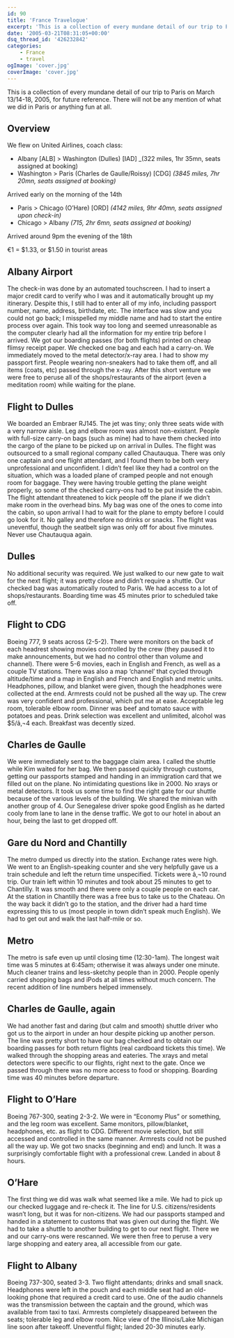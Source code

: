 ```yaml
---
id: 90
title: 'France Travelogue'
excerpt: 'This is a collection of every mundane detail of our trip to Paris on March 13-18, 2005, for future reference. There will not be any mention of what we did in Paris or anything fun at all.'
date: '2005-03-21T08:31:05+00:00'
dsq_thread_id: '426232842'
categories:
    - France
    - travel
ogImage: 'cover.jpg'
coverImage: 'cover.jpg'
---
```


This is a collection of every mundane detail of our trip to Paris on March 13/14-18, 2005, for future reference. There will not be any mention of what we did in Paris or anything fun at all.

## Overview

We flew on United Airlines, coach class:

* Albany [ALB] > Washington (Dulles) [IAD] _(322 miles, 1hr 35mn, seats assigned at booking)
* Washington > Paris (Charles de Gaulle/Roissy) [CDG] _(3845 miles, 7hr 20mn, seats assigned at booking)_

Arrived early on the morning of the 14th

* Paris > Chicago (O’Hare) [ORD] _(4142 miles, 9hr 40mn, seats assigned upon check-in)_
* Chicago > Albany _(715, 2hr 6mn, seats assigned at booking)_

Arrived around 9pm the evening of the 18th

€1 = $1.33, or $1.50 in tourist areas

## Albany Airport

The check-in was done by an automated touchscreen. I had to insert a major credit card to verify who I was and it automatically brought up my itinerary. Despite this, I still had to enter all of my info, including passport number, name, address, birthdate, etc. The interface was slow and you could not go back; I misspelled my middle name and had to start the entire process over again. This took way too long and seemed unreasonable as the computer clearly had all the information for my entire trip before I arrived. We got our boarding passes (for both flights) printed on cheap flimsy receipt paper. We checked one bag and each had a carry-on. We immediately moved to the metal detector/x-ray area. I had to show my passport first. People wearing non-sneakers had to take them off, and all items (coats, etc) passed through the x-ray. After this short venture we were free to peruse all of the shops/restaurants of the airport (even a meditation room) while waiting for the plane.

## Flight to Dulles

We boarded an Embraer RJ145. The jet was tiny; only three seats wide with a very narrow aisle. Leg and elbow room was almost non-existant. People with full-size carry-on bags (such as mine) had to have them checked into the cargo of the plane to be picked up on arrival in Dulles. The flight was outsourced to a small regional company called Chautauqua. There was only one captain and one flight attendant, and I found them to be both very unprofessional and unconfident. I didn’t feel like they had a control on the situation, which was a loaded plane of cramped people and not enough room for baggage. They were having trouble getting the plane weight properly, so some of the checked carry-ons had to be put inside the cabin. The flight attendant threatened to kick people off the plane if we didn’t make room in the overhead bins. My bag was one of the ones to come into the cabin, so upon arrival I had to wait for the plane to empty before I could go look for it. No galley and therefore no drinks or snacks. The flight was uneventful, though the seatbelt sign was only off for about five minutes. Never use Chautauqua again.

## Dulles

No additional security was required. We just walked to our new gate to wait for the next flight; it was pretty close and didn’t require a shuttle. Our checked bag was automatically routed to Paris. We had access to a lot of shops/restaurants. Boarding time was 45 minutes prior to scheduled take off.

## Flight to CDG

Boeing 777, 9 seats across (2-5-2). There were monitors on the back of each headrest showing movies controlled by the crew (they paused it to make announcements, but we had no control other than volume and channel). There were 5-6 movies, each in English and French, as well as a couple TV stations. There was also a map ‘channel’ that cycled through altitude/time and a map in English and French and English and metric units. Headphones, pillow, and blanket were given, though the headphones were collected at the end. Armrests could not be pushed all the way up. The crew was very confident and professional, which put me at ease. Acceptable leg room, tolerable elbow room. Dinner was beef and tomato sauce with potatoes and peas. Drink selection was excellent and unlimited, alcohol was $5/â‚¬4 each. Breakfast was decently sized.

## Charles de Gaulle

We were immediately sent to the baggage claim area. I called the shuttle while Kim waited for her bag. We then passed quickly through customs, getting our passports stamped and handing in an immigration card that we filled out on the plane. No intimidating questions like in 2000. No xrays or metal detectors. It took us some time to find the right gate for our shuttle because of the various levels of the building. We shared the minivan with another group of 4. Our Senegalese driver spoke good English as he darted cooly from lane to lane in the dense traffic. We got to our hotel in about an hour, being the last to get dropped off.

## Gare du Nord and Chantilly

The metro dumped us directly into the station. Exchange rates were high. We went to an English-speaking counter and she very helpfully gave us a train schedule and left the return time unspecified. Tickets were â‚¬10 round trip. Our train left within 10 minutes and took about 25 minutes to get to Chantilly. It was smooth and there were only a couple people on each car. At the station in Chantilly there was a free bus to take us to the Chateau. On the way back it didn’t go to the station, and the driver had a hard time expressing this to us (most people in town didn’t speak much English). We had to get out and walk the last half-mile or so.

## Metro

The metro is safe even up until closing time (12:30-1am). The longest wait time was 5 minutes at 6:45am; otherwise it was always under one minute. Much cleaner trains and less-sketchy people than in 2000. People openly carried shopping bags and iPods at all times without much concern. The recent addition of line numbers helped immensely.

## Charles de Gaulle, again

We had another fast and daring (but calm and smooth) shuttle driver who got us to the airport in under an hour despite picking up another person. The line was pretty short to have our bag checked and to obtain our boarding passes for both return flights (real cardboard tickets this time). We walked through the shopping areas and eateries. The xrays and metal detectors were specific to our flights, right next to the gate. Once we passed through there was no more access to food or shopping. Boarding time was 40 minutes before departure.

## Flight to O’Hare

Boeing 767-300, seating 2-3-2. We were in “Economy Plus” or something, and the leg room was excellent. Same monitors, pillow/blanket, headphones, etc. as flight to CDG. Different movie selection, but still accessed and controlled in the same manner. Armrests could not be pushed all the way up. We got two snacks (beginning and end) and lunch. It was a surprisingly comfortable flight with a professional crew. Landed in about 8 hours.

## O’Hare

The first thing we did was walk what seemed like a mile. We had to pick up our checked luggage and re-check it. The line for U.S. citizens/residents wasn’t long, but it was for non-citizens. We had our passports stamped and handed in a statement to customs that was given out during the flight. We had to take a shuttle to another building to get to our next flight. There we and our carry-ons were rescanned. We were then free to peruse a very large shopping and eatery area, all accessible from our gate.

## Flight to Albany

Boeing 737-300, seated 3-3. Two flight attendants; drinks and small snack. Headphones were left in the pouch and each middle seat had an old-looking phone that required a credit card to use. One of the audio channels was the transmission between the captain and the ground, which was available from taxi to taxi. Armrests completely disappeared between the seats; tolerable leg and elbow room. Nice view of the Illinois/Lake Michigan line soon after takeoff. Uneventful flight; landed 20-30 minutes early.

